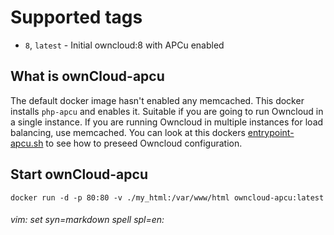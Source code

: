 # Supported tags

* `8`, `latest` - Initial owncloud:8 with APCu enabled

## What is ownCloud-apcu

The default docker image hasn't enabled any memcached. This docker installs `php-apcu` and enables it. Suitable if you are going to run Owncloud in a single instance. If you are running Owncloud in multiple instances for load balancing, use memcached. You can look at this dockers [entrypoint-apcu.sh](https://github.com/aheimsbakk/owncloud-apcu/blob/master/entrypoint-apcu.sh) to see how to preseed Owncloud configuration.

## Start ownCloud-apcu

```
docker run -d -p 80:80 -v ./my_html:/var/www/html owncloud-apcu:latest
```

###### vim: set syn=markdown spell spl=en:
